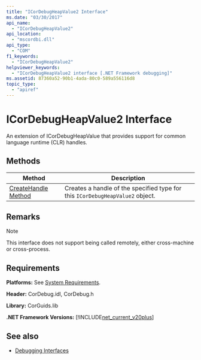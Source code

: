 ```yaml
---
title: "ICorDebugHeapValue2 Interface"
ms.date: "03/30/2017"
api_name: 
  - "ICorDebugHeapValue2"
api_location: 
  - "mscordbi.dll"
api_type: 
  - "COM"
f1_keywords: 
  - "ICorDebugHeapValue2"
helpviewer_keywords: 
  - "ICorDebugHeapValue2 interface [.NET Framework debugging]"
ms.assetid: 87360a52-90b1-4ada-80c0-589a556116d8
topic_type: 
  - "apiref"
---
```

# ICorDebugHeapValue2 Interface

An extension of ICorDebugHeapValue that provides support for common language runtime (CLR) handles.  
  
## Methods  
  
|Method|Description|  
|------------|-----------------|  
|[CreateHandle Method](icordebugheapvalue2-createhandle-method.md)|Creates a handle of the specified type for this `ICorDebugHeapValue2` object.|  
  
## Remarks  
  
> [!NOTE]
> This interface does not support being called remotely, either cross-machine or cross-process.  
  
## Requirements  
 **Platforms:** See [System Requirements](../../get-started/system-requirements.md).  
  
 **Header:** CorDebug.idl, CorDebug.h  
  
 **Library:** CorGuids.lib  
  
 **.NET Framework Versions:** [!INCLUDE[net_current_v20plus](../../../../includes/net-current-v20plus-md.md)]  
  
## See also

- [Debugging Interfaces](debugging-interfaces.md)
